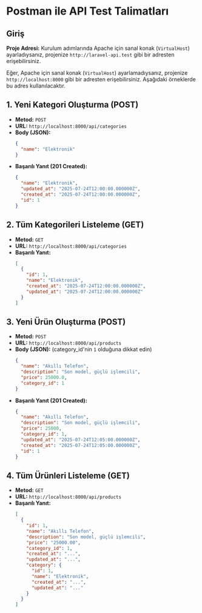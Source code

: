 # Postman ile API Test Talimatları

## Giriş

**Proje Adresi:**
Kurulum adımlarında Apache için sanal konak (`VirtualHost`) ayarladıysanız, projenize `http://laravel-api.test` gibi bir adresten erişebilirsiniz.

Eğer, Apache için sanal konak (`VirtualHost`) ayarlamadıysanız, projenize `http://localhost:8000` gibi bir adresten erişebilirsiniz. Aşağıdaki örneklerde bu adres kullanılacaktır.

## 1. Yeni Kategori Oluşturma (POST)

- **Metod:** `POST`
- **URL:** `http://localhost:8000/api/categories`
- **Body (JSON):**
  ```json
  {
    "name": "Elektronik"
  }
  ```
- **Başarılı Yanıt (201 Created):**
  ```json
  {
    "name": "Elektronik",
    "updated_at": "2025-07-24T12:00:00.000000Z",
    "created_at": "2025-07-24T12:00:00.000000Z",
    "id": 1
  }
  ```

## 2. Tüm Kategorileri Listeleme (GET)

- **Metod:** `GET`
- **URL:** `http://localhost:8000/api/categories`
- **Başarılı Yanıt:**
  ```json
  [
    {
      "id": 1,
      "name": "Elektronik",
      "created_at": "2025-07-24T12:00:00.000000Z",
      "updated_at": "2025-07-24T12:00:00.000000Z"
    }
  ]
  ```

## 3. Yeni Ürün Oluşturma (POST)

- **Metod:** `POST`
- **URL:** `http://localhost:8000/api/products`
- **Body (JSON):** (category_id'nin `1` olduğuna dikkat edin)
  ```json
  {
    "name": "Akıllı Telefon",
    "description": "Son model, güçlü işlemcili",
    "price": 25000.0,
    "category_id": 1
  }
  ```
- **Başarılı Yanıt (201 Created):**
  ```json
  {
    "name": "Akıllı Telefon",
    "description": "Son model, güçlü işlemcili",
    "price": 25000,
    "category_id": 1,
    "updated_at": "2025-07-24T12:05:00.000000Z",
    "created_at": "2025-07-24T12:05:00.000000Z",
    "id": 1
  }
  ```

## 4. Tüm Ürünleri Listeleme (GET)

- **Metod:** `GET`
- **URL:** `http://localhost:8000/api/products`
- **Başarılı Yanıt:**
  ```json
  [
    {
      "id": 1,
      "name": "Akıllı Telefon",
      "description": "Son model, güçlü işlemcili",
      "price": "25000.00",
      "category_id": 1,
      "created_at": "...",
      "updated_at": "...",
      "category": {
        "id": 1,
        "name": "Elektronik",
        "created_at": "...",
        "updated_at": "..."
      }
    }
  ]
  ```
